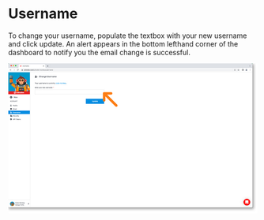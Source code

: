 # Username

To change your username, populate the textbox with your new username and click update. An alert appears in the bottom lefthand corner of the dashboard to notify you the email change is successful.

<a href="../../../images/account-profile-username-lg.jpg" target="_blank"><img src="../../../images/account-profile-username.jpg" style="margin: auto; display: block"></a>
